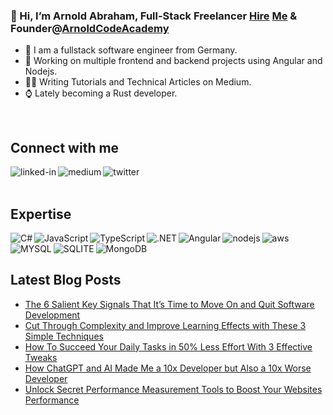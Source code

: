 ### 👋 Hi, I’m Arnold Abraham, Full-Stack Freelancer [Hire](https://www.freelancermap.de/freelancer-verzeichnis/profile/entwicklung/367608-profil-arnold-abraham-full-stack-web-developer-firmware-developer-videokurse-software-entwicklung-medium-autor-aus-nordrhein-westfalen-wermelskirchen.html) [Me](https://www.linkedin.com/in/arnold-abraham/) & Founder@[ArnoldCodeAcademy](www.arnoldcode.com)

- 🔎 I am a fullstack software engineer from Germany.
- 🔭 Working on multiple frontend and backend projects using Angular and Nodejs.
- ✍🏻 Writing Tutorials and Technical Articles on Medium.
- ⌚ Lately becoming a Rust developer.
<br>

## Connect with me
[<img align="left" alt="linked-in" src="https://img.shields.io/badge/linkedin-%230077B5.svg?&style=for-the-badge&logo=linkedin&logoColor=white" />](https://www.linkedin.com/in/arnold-abraham/)
[<img align="left" alt="medium" src="https://img.shields.io/badge/medium-%2312100E.svg?&style=for-the-badge&logo=medium&logoColor=white" />](https://arnoldcode.medium.com/)
[<img align="left" alt="twitter" src="https://img.shields.io/badge/twitter-%231DA1F2.svg?&style=for-the-badge&logo=twitter&logoColor=white" />](https://twitter.com/ArnoldAbrahamP1)
<br>
<br>
## Expertise

<img align="left" alt="C#" src="https://img.shields.io/badge/C%23-239120?style=for-the-badge&logo=c-sharp&logoColor=white" />
<img align="left" alt="JavaScript" src="https://img.shields.io/badge/JavaScript-323330?style=for-the-badge&logo=javascript&logoColor=F7DF1E" />
<img align="left" alt="TypeScript" src="https://img.shields.io/badge/TypeScript-007ACC?style=for-the-badge&logo=typescript&logoColor=white" />
<img align="left" alt=".NET" src="https://img.shields.io/badge/.NET-5C2D91?style=for-the-badge&logo=.net&logoColor=white" />
<img align="left" alt="Angular" src="https://img.shields.io/badge/Angular-DD0031?style=for-the-badge&logo=angular&logoColor=white" />
<img align="left" alt="nodejs" src="https://img.shields.io/badge/node.js%20-%2343853D.svg?&style=for-the-badge&logo=node.js&logoColor=white" />
<img align="left" alt="aws" src="https://img.shields.io/badge/Amazon%20AWS-%23232F3E?logo=amazon-aws&logoColor=white&style=for-the-badge" />
<img align="left" alt="MYSQL" src="https://img.shields.io/badge/MySQL-00000F?style=for-the-badge&logo=mysql&logoColor=white" />
<img align="left" alt="SQLITE" src="https://img.shields.io/badge/SQLite-07405E?style=for-the-badge&logo=sqlite&logoColor=white" />
<img align="left" alt="MongoDB" src="https://img.shields.io/badge/MongoDB-4EA94B?style=for-the-badge&logo=mongodb&logoColor=white" />
<br>
<br>

## Latest Blog Posts
<!-- BLOG-POST-LIST:START -->
- [The 6 Salient Key Signals That It’s Time to Move On and Quit Software Development](https://medium.com/codex/the-6-salient-key-signals-that-its-time-to-move-on-and-quit-software-development-6f69e29e985b?source=rss-857fb75dacea------2)
- [Cut Through Complexity and Improve Learning Effects with These 3 Simple Techniques](https://medium.com/illumination/cut-through-complexity-and-improve-learning-effects-with-these-3-simple-techniques-3ff79646c44e?source=rss-857fb75dacea------2)
- [How To Succeed Your Daily Tasks in 50% Less Effort With 3 Effective Tweaks](https://medium.com/illumination/how-to-succeed-your-daily-tasks-in-50-less-effort-with-3-effective-tweaks-10cc06268a10?source=rss-857fb75dacea------2)
- [How ChatGPT and AI Made Me a 10x Developer but Also a 10x Worse Developer](https://medium.com/aimonks/how-chatgpt-and-ai-made-me-a-10x-developer-but-also-a-10x-worse-developer-4445e110e2ae?source=rss-857fb75dacea------2)
- [Unlock Secret Performance Measurement Tools to Boost Your Websites Performance](https://medium.com/codex/unlock-secret-performance-measurement-tools-to-boost-your-websites-performance-525495f00781?source=rss-857fb75dacea------2)
<!-- BLOG-POST-LIST:END -->
